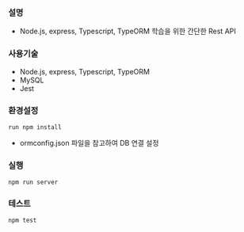 ### 설명
- Node.js, express, Typescript, TypeORM 학습을 위한 간단한 Rest API

### 사용기술
- Node.js, express, Typescript, TypeORM
- MySQL
- Jest

### 환경설정
```run npm install```
- ormconfig.json 파일을 참고하여 DB 연결 설정


### 실행
```npm run server```


### 테스트
```npm test```
